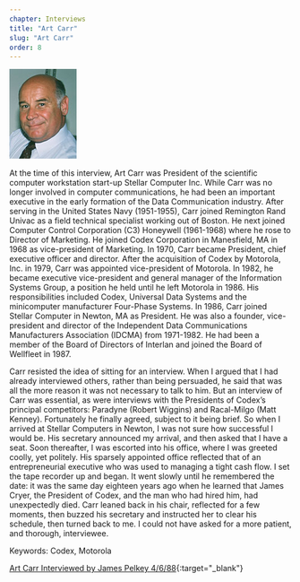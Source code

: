 ```yaml
---
chapter: Interviews
title: "Art Carr"
slug: "Art Carr"
order: 8
---
```


![Art Carr](/assets/img/art-carr-l.jpg)

At the time of this interview, Art Carr was President of the scientific computer workstation start-up Stellar Computer Inc. While Carr was no longer involved in computer communications, he had been an important executive in the early formation of the Data Communication industry. After serving in the United States Navy (1951-1955), Carr joined Remington Rand Univac as a field technical specialist working out of Boston. He next joined Computer Control Corporation (C3) Honeywell (1961-1968) where he rose to Director of Marketing. He joined Codex Corporation in Manesfield, MA in 1968 as vice-president of Marketing. In 1970, Carr became President, chief executive officer and director. After the acquisition of Codex by Motorola, Inc. in 1979, Carr was appointed vice-president of Motorola. In 1982, he became executive vice-president and general manager of the Information Systems Group, a position he held until he left Motorola in 1986. His responsibilities included Codex, Universal Data Systems and the minicomputer manufacturer Four-Phase Systems. In 1986, Carr joined Stellar Computer in Newton, MA as President. He was also a founder, vice-president and director of the Independent Data Communications Manufacturers Association (IDCMA) from 1971-1982. He had been a member of the Board of Directors of Interlan and joined the Board of Wellfleet in 1987.

Carr resisted the idea of sitting for an interview. When I argued that I had already interviewed others, rather than being persuaded, he said that was all the more reason it was not necessary to talk to him. But an interview of Carr was essential, as were interviews with the Presidents of Codex’s principal competitors: Paradyne (Robert Wiggins) and Racal-Milgo (Matt Kenney). Fortunately he finally agreed, subject to it being brief. So when I arrived at Stellar Computers in Newton, I was not sure how successful I would be. His secretary announced my arrival, and then asked that I have a seat. Soon thereafter, I was escorted into his office, where I was greeted coolly, yet politely. His sparsely appointed office reflected that of an entrepreneurial executive who was used to managing a tight cash flow. I set the tape recorder up and began. It went slowly until he remembered the date: it was the same day eighteen years ago when he learned that James Cryer, the President of Codex, and the man who had hired him, had unexpectedly died. Carr leaned back in his chair, reflected for a few moments, then buzzed his secretary and instructed her to clear his schedule, then turned back to me. I could not have asked for a more patient, and thorough, interviewee.

Keywords: Codex, Motorola

[Art Carr Interviewed by James Pelkey 4/6/88](https://archive.computerhistory.org/resources/access/text/2015/10/102737982-05-01-acc.pdf){:target="_blank"}
